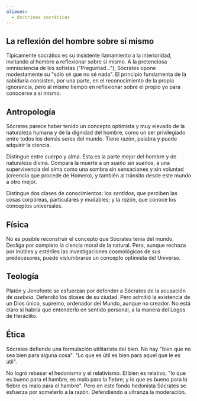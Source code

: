 ```yaml
---
aliases:
  - doctrinas socráticas
---
```

## La reflexión del hombre sobre sí mismo

Típicamente socrático es su insistente llamamiento a la interioridad, invitando al hombre a reflexionar sobre sí mismo. A la pretenciosa omnisciencia de los sofistas ("Preguntad..."), Sócrates opone modestamente su "sólo sé que no sé nada". El principio fundamenta de la sabiduría consisten, por una parte, en el reconocimiento de la propia ignorancia, pero al mismo tiempo en reflexionar sobre el propio yo para conocerse a sí mismo.


## Antropología

Sócrates parece haber tenido un concepto optimista y muy elevado de la naturaleza humana y de la dignidad del hombre, como un ser privilegiado entre todos los demás seres del mundo. Tiene razón, palabra y puede adquirir la ciencia.

Distingue entre cuerpo y alma. Esta es la parte mejor del hombre y de naturaleza divina. Compara la muerte a *un sueño sin sueños*, a una supervivencia del alma como una sombra sin sensaciones y sin voluntad (creencia que procede de Homero), y también al tránsito desde este mundo a otro mejor.

Distingue dos clases de conocimientos: los *sentidos*, que perciben las cosas corpóreas, particulares y mudables; y la *razón*, que conoce los conceptos universales.


## Física

No es posible reconstruir el concepto que Sócrates tenía del mundo. Desliga por completo la ciencia moral de la natural. Pero, aunque rechaza por inútiles y estériles las investigaciones cosmológicas de sus predecesores, puede vislumbrarse un concepto optimista del Universo.

## Teología

Platón y Jenofonte se esfuerzan por defender a Sócrates de la acusación de *asebeía*. Defendió los dioses de su ciudad. Pero admitió la existencia de un Dios único, supremo, ordenador del Mundo, aunque no creador. No está claro si habría que entenderlo en sentido personal, a la manera del Logos de Heráclito.

## Ética

Sócrates defiende una formulación utilitarista del bien. No hay "bien que no sea bien para alguna cosa". "Lo que es útil es bien para aquel que le es útil".

No logró rebasar el hedonismo y el relativismo. El bien es relativo, "lo que es bueno para el hambre, es malo para la fiebre; y lo que es bueno para la fiebre es malo para el hambre". Pero en este fondo hedonista Sócrates se esfuerza por someterlo a la razón. Defendiendo a ultranza la moderación.